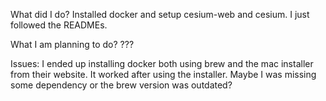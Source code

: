 What did I do?
Installed docker and setup cesium-web and cesium. I just followed the READMEs.

What I am planning to do?
???

Issues:
I ended up installing docker both using brew and the mac installer from their website. It worked after using the installer. Maybe I was missing some dependency or the brew version was outdated?